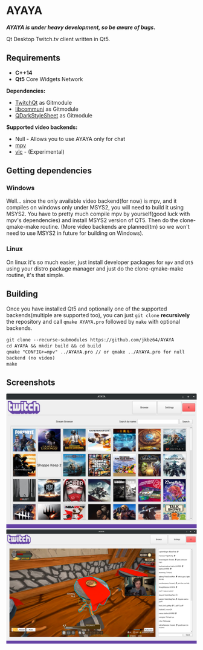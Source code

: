 # AYAYA
***AYAYA is under heavy development, so be aware of bugs.*** 

Qt Desktop Twitch.tv client written in Qt5.

## Requirements

- **C++14**
- **Qt5** Core Widgets Network

**Dependencies:**
* [TwitchQt](https://github.com/jkbz64/TwitchQt) as Gitmodule
* [libcommuni](https://github.com/communi/libcommuni) as Gitmodule
* [QDarkStyleSheet](https://github.com/ColinDuquesnoy/QDarkStyleSheet) as Gitmodule

**Supported video backends:**
* Null - Allows you to use AYAYA only for chat
* [mpv](https://github.com/mpv-player/mpv)
* [vlc](https://www.videolan.org) - (Experimental)

## Getting dependencies
### Windows
Well... since the only available video backend(for now) is mpv, and it compiles on windows only under MSYS2, you will need to build it using MSYS2. You have to pretty much compile mpv by yourself(good luck with mpv's dependencies) and install MSYS2 version of QT5. Then do the clone-qmake-make routine. (More video backends are planned(tm) so we won't need to use MSYS2 in future for building on Windows).

### Linux
On linux it's so much easier, just install developer packages for `mpv` and `Qt5` using your distro package manager and just do the clone-qmake-make routine, it's that simple.

## Building
Once you have installed Qt5 and optionally one of the supported backends(multiple are supported too), you can just `git clone` **recursively** the repository and call `qmake AYAYA.pro` followed by `make` with optional backends.

```
git clone --recurse-submodules https://github.com/jkbz64/AYAYA
cd AYAYA && mkdir build && cd build
qmake "CONFIG+=mpv" ../AYAYA.pro // or qmake ../AYAYA.pro for null backend (no video)
make
```

## Screenshots
![Browse](/extra/browse.png?raw=true "Browse")
![Stream](/extra/stream.png?raw=true "Stream")

